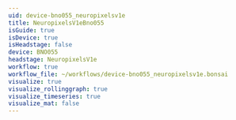 ```yaml
---
uid: device-bno055_neuropixelsv1e
title: NeuropixelsV1eBno055
isGuide: true
isDevice: true
isHeadstage: false
device: BNO055
headstage: NeuropixelsV1e
workflow: true
workflow_file: ~/workflows/device-bno055_neuropixelsv1e.bonsai
visualize: true
visualize_rollinggraph: true
visualize_timeseries: true
visualize_mat: false
---
```

